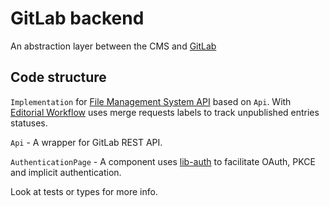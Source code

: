 # GitLab backend

An abstraction layer between the CMS and [GitLab](https://docs.gitlab.com/ee/api/README.html)

## Code structure

`Implementation` for [File Management System API](https://github.com/decaporg/decap-cms/tree/master/packages/decap-cms-lib-util/README.md) based on `Api`. With [Editorial Workflow](https://www.decapcms.org/docs/beta-features/#gitlab-and-bitbucket-editorial-workflow-support) uses merge requests labels to track unpublished entries statuses.

`Api` - A wrapper for GitLab REST API.

`AuthenticationPage` - A component uses [lib-auth](https://github.com/decaporg/decap-cms/tree/master/packages/decap-cms-lib-auth/README.md) to facilitate OAuth, PKCE and implicit authentication.

Look at tests or types for more info.
